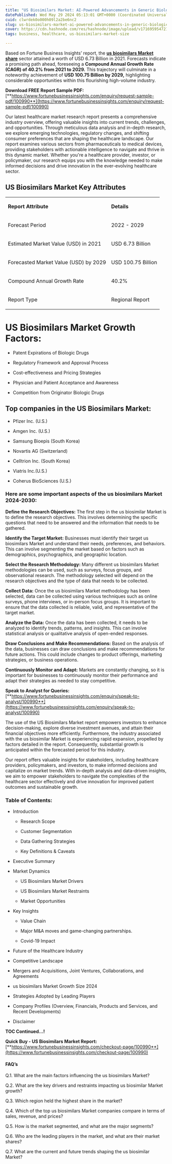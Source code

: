 ```yaml
---
title: "US Biosimilars Market: AI-Powered Advancements in Generic Biologics"
datePublished: Wed May 29 2024 05:13:01 GMT+0000 (Coordinated Universal Time)
cuid: clwrdek0o000h09l2a2be6nc2
slug: us-biosimilars-market-ai-powered-advancements-in-generic-biologics
cover: https://cdn.hashnode.com/res/hashnode/image/upload/v1716959547215/5ec660e0-088d-4300-8f8c-52e4be584f65.webp
tags: business, healthcare, us-biosimilars-market-size

---
```


Based on Fortune Business Insights’ report, the [**us biosimilars Market share**](https://www.fortunebusinessinsights.com/industry-reports/u-s-biosimilars-market-100990) sector attained a worth of USD 6.73 Billion in 2021. Forecasts indicate a promising path ahead, foreseeing a **Compound Annual Growth Rate (CAGR) of 40.2% from 2021 to 2029.** This trajectory will culminate in a noteworthy achievement of **USD 100.75 Billion by 2029,** highlighting considerable opportunities within this flourishing high-volume industry.

**Download FREE Report Sample PDF:** [**https://www.fortunebusinessinsights.com/enquiry/request-sample-pdf/100990**](https://www.fortunebusinessinsights.com/enquiry/request-sample-pdf/100990)

Our latest healthcare market research report presents a comprehensive industry overview, offering valuable insights into current trends, challenges, and opportunities. Through meticulous data analysis and in-depth research, we explore emerging technologies, regulatory changes, and shifting consumer preferences that are shaping the healthcare landscape. Our report examines various sectors from pharmaceuticals to medical devices, providing stakeholders with actionable intelligence to navigate and thrive in this dynamic market. Whether you're a healthcare provider, investor, or policymaker, our research equips you with the knowledge needed to make informed decisions and drive innovation in the ever-evolving healthcare sector.

## **US Biosimilars Market Key Attributes**

<table><tbody><tr><td colspan="1" rowspan="1"><p><strong>Report Attribute</strong></p></td><td colspan="1" rowspan="1"><p><strong>Details</strong></p></td></tr><tr><td colspan="1" rowspan="1"><p>Forecast Period</p></td><td colspan="1" rowspan="1"><p>2022 - 2029</p></td></tr><tr><td colspan="1" rowspan="1"><p>Estimated Market Value (USD) in&nbsp;2021</p></td><td colspan="1" rowspan="1"><p>USD 6.73 Billion</p></td></tr><tr><td colspan="1" rowspan="1"><p>Forecasted Market Value (USD) by&nbsp;2029</p></td><td colspan="1" rowspan="1"><p>USD 100.75 Billion</p></td></tr><tr><td colspan="1" rowspan="1"><p>Compound Annual Growth Rate</p></td><td colspan="1" rowspan="1"><p>40.2%</p></td></tr><tr><td colspan="1" rowspan="1"><p>Report Type</p></td><td colspan="1" rowspan="1"><p>Regional Report</p></td></tr></tbody></table>

# US Biosimilars Market Growth Factors:

* Patent Expirations of Biologic Drugs
    
* Regulatory Framework and Approval Process
    
* Cost-effectiveness and Pricing Strategies
    
* Physician and Patient Acceptance and Awareness
    
* Competition from Originator Biologic Drugs
    

## **Top companies in the US Biosimilars Market:**

* Pfizer Inc. (U.S.)
    
* Amgen Inc. (U.S.)
    
* Samsung Bioepis (South Korea)
    
* Novartis AG (Switzerland)
    
* Celltrion Inc. (South Korea)
    
* Viatris Inc.(U.S.)
    
* Coherus BioSciences (U.S.)
    

### **Here are some important aspects of the us biosimilars Market 2024-2030:**

**Define the Research Objectives:** The first step in the us biosimilar Market is to define the research objectives. This involves determining the specific questions that need to be answered and the information that needs to be gathered.

**Identify the Target Market:** Businesses must identify their target us biosimilars Market and understand their needs, preferences, and behaviors. This can involve segmenting the market based on factors such as demographics, psychographics, and geographic location.

**Select the Research Methodology:** Many different us biosimilars Market methodologies can be used, such as surveys, focus groups, and observational research. The methodology selected will depend on the research objectives and the type of data that needs to be collected.

**Collect Data:** Once the us biosimilars Market methodology has been selected, data can be collected using various techniques such as online surveys, phone interviews, or in-person focus groups. It is important to ensure that the data collected is reliable, valid, and representative of the target market.

**Analyze the Data:** Once the data has been collected, it needs to be analyzed to identify trends, patterns, and insights. This can involve statistical analysis or qualitative analysis of open-ended responses.

**Draw Conclusions and Make Recommendations:** Based on the analysis of the data, businesses can draw conclusions and make recommendations for future actions. This could include changes to product offerings, marketing strategies, or business operations.

**Continuously Monitor and Adapt:** Markets are constantly changing, so it is important for businesses to continuously monitor their performance and adapt their strategies as needed to stay competitive.

**Speak to Analyst for Queries:** [**https://www.fortunebusinessinsights.com/enquiry/speak-to-analyst/100990**](https://www.fortunebusinessinsights.com/enquiry/speak-to-analyst/100990)

The use of the US Biosimilars Market report empowers investors to enhance decision-making, explore diverse investment avenues, and attain their financial objectives more efficiently. Furthermore, the industry associated with the us biosimilar Market is experiencing rapid expansion, propelled by factors detailed in the report. Consequently, substantial growth is anticipated within the forecasted period for this industry.

Our report offers valuable insights for stakeholders, including healthcare providers, policymakers, and investors, to make informed decisions and capitalize on market trends. With in-depth analysis and data-driven insights, we aim to empower stakeholders to navigate the complexities of the healthcare sector effectively and drive innovation for improved patient outcomes and sustainable growth.

### **Table of Contents:**

* Introduction
    
    * Research Scope
        
    * Customer Segmentation
        
    * Data Gathering Strategies
        
    * Key Definitions & Caveats
        
* Executive Summary
    
* Market Dynamics
    
    * US Biosimilars Market Drivers
        
    * US Biosimilars Market Restraints
        
    * Market Opportunities
        
* Key Insights
    
    * Value Chain
        
    * Major M&A moves and game-changing partnerships.
        
    * Covid-19 Impact
        
* Future of the Healthcare Industry
    
* Competitive Landscape
    
* Mergers and Acquisitions, Joint Ventures, Collaborations, and Agreements
    
* us biosimilars Market Growth Size 2024
    
* Strategies Adopted by Leading Players
    
* Company Profiles (Overview, Financials, Products and Services, and Recent Developments)
    
* Disclaimer
    

**TOC Continued…!**

**Quick Buy - US Biosimilars Market Report:** [**https://www.fortunebusinessinsights.com/checkout-page/100990**](https://www.fortunebusinessinsights.com/checkout-page/100990)

#### **FAQ’s**

Q.1. What are the main factors influencing the us biosimilars Market?

Q.2. What are the key drivers and restraints impacting us biosimilar Market growth?

Q.3. Which region held the highest share in the market?

Q.4. Which of the top us biosimilars Market companies compare in terms of sales, revenue, and prices?

Q.5. How is the market segmented, and what are the major segments?

Q.6. Who are the leading players in the market, and what are their market shares?

Q.7. What are the current and future trends shaping the us biosimilar Market?